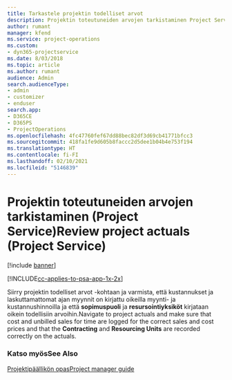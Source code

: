 ```yaml
---
title: Tarkastele projektin todelliset arvot
description: Projektin toteutuneiden arvojen tarkistaminen Project Servicessä
author: rumant
manager: kfend
ms.service: project-operations
ms.custom:
- dyn365-projectservice
ms.date: 8/03/2018
ms.topic: article
ms.author: rumant
audience: Admin
search.audienceType:
- admin
- customizer
- enduser
search.app:
- D365CE
- D365PS
- ProjectOperations
ms.openlocfilehash: 4fc47760fef67dd88bec82df3d69cb41771bfcc3
ms.sourcegitcommit: 418fa1fe9d605b8faccc2d5dee1b04b4e753f194
ms.translationtype: HT
ms.contentlocale: fi-FI
ms.lasthandoff: 02/10/2021
ms.locfileid: "5146839"
---
```

# <a name="review-project-actuals-project-service"></a><span data-ttu-id="1017d-103">Projektin toteutuneiden arvojen tarkistaminen (Project Service)</span><span class="sxs-lookup"><span data-stu-id="1017d-103">Review project actuals (Project Service)</span></span>

[!include [banner](../includes/psa-now-project-operations.md)]

[!INCLUDE[cc-applies-to-psa-app-1x-2x](../includes/cc-applies-to-psa-app-1x-2x.md)]

<span data-ttu-id="1017d-104">Siirry projektin todelliset arvot -kohtaan ja varmista, että kustannukset ja laskuttamattomat ajan myynnit on kirjattu oikeilla myynti- ja kustannushinnoilla ja että **sopimuspuoli** ja **resursointiyksiköt** kirjataan oikein todellisiin arvoihin.</span><span class="sxs-lookup"><span data-stu-id="1017d-104">Navigate to project actuals and make sure that cost and unbilled sales for time are logged for the correct sales and cost prices and that the **Contracting** and **Resourcing Units** are recorded correctly on the actuals.</span></span>  
  
### <a name="see-also"></a><span data-ttu-id="1017d-105">Katso myös</span><span class="sxs-lookup"><span data-stu-id="1017d-105">See Also</span></span>  
 [<span data-ttu-id="1017d-106">Projektipäällikön opas</span><span class="sxs-lookup"><span data-stu-id="1017d-106">Project manager guide</span></span>](../psa/project-manager-guide.md)
